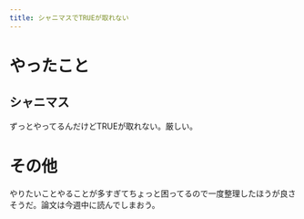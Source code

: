 ```yaml
---
title: シャニマスでTRUEが取れない
---
```


# やったこと

## シャニマス

ずっとやってるんだけどTRUEが取れない。厳しい。

# その他

やりたいことやることが多すぎてちょっと困ってるので一度整理したほうが良さそうだ。論文は今週中に読んでしまおう。
